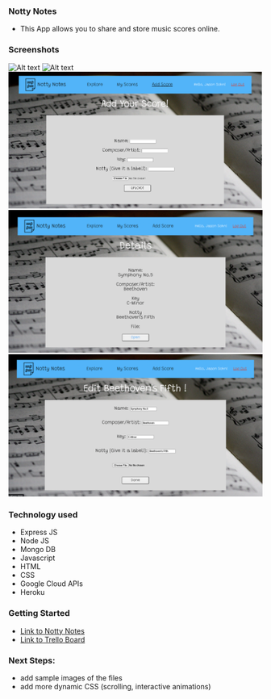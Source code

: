 ### Notty Notes

- This App allows you to share and store music scores online.

### Screenshots

![Alt text](./public/images/explore-ss.png)
![Alt text](./public/images/myscores-ss.png)
![Alt text](./public/images/addscore-ss.png)
![Alt text](./public/images/details-ss.png)
![Alt text](./public/images/editscore-ss.png)

### Technology used

- Express JS
- Node JS
- Mongo DB
- Javascript
- HTML
- CSS
- Google Cloud APIs
- Heroku

### Getting Started

- [Link to Notty Notes](https://notty-notes.herokuapp.com)
- [Link to Trello Board](https://trello.com/b/KXtNVtrF/project-2)

### Next Steps:

- add sample images of the files
- add more dynamic CSS (scrolling, interactive animations)
